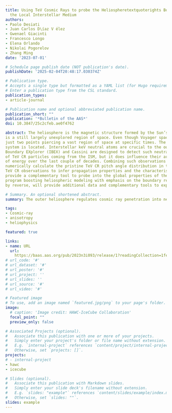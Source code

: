 ```yaml
---
title: Using TeV Cosmic Rays to probe the Heliospheretextquoterights Boundary with
  the Local Interstellar Medium
authors:
- Paolo Desiati
- Juan Carlos D\íaz V ́elez
- Gwenael Giacinti
- Francesco Longo
- Elena Orlando
- Nikolai Pogorelov
- Zhang Ming
date: '2023-07-01'

# Schedule page publish date (NOT publication's date).
publishDate: '2025-02-04T20:48:17.030374Z'

# Publication type.
# Accepts a single type but formatted as a YAML list (for Hugo requirements).
# Enter a publication type from the CSL standard.
publication_types:
- article-journal

# Publication name and optional abbreviated publication name.
publication_short: ""
publication: '*Bulletin of the AAS*'
doi: 10.3847/25c2cfeb.ae0f4762

abstract: The heliosphere is the magnetic structure formed by the Sun’s atmosphere extending into the local interstellar medium (ISM). The heliopause, the boundary separating the heliosphere from the ISM, 
is a still largely unexplored region of space. Even though Voyager spacecraft officially entered the local ISM in 2012 (V1) and 2018 (V2) and are delivering data on the outer space environment, they are 
just two points piercing a vast region of space at specific times. The heliospheric boundary regulates the penetration of MeV-GeV galactic cosmic rays (CR) into the inner heliosphere, where the solar 
system is located. Interstellar keV neutral atoms are crucial to the outer heliosphere since they can penetrate unperturbed and transfer energy into the solar wind. Missions such as NASA’s Interstellar 
Boundary EXplorer (IBEX) and Cassini are designed to detect such neutral atoms and monitor charge exchange processes occurring at the heliospheric boundary. The heliosphere does not modulate the intensity 
of TeV CR particles coming from the ISM, but it does influence their arrival direction distribution. Ground-based CR observatories have provided statistically accurate maps of CR anisotropy as a function 
of energy over the last couple of decades. Combining such observations to produce all-sky coverage, makes it possible to investigate the impact that the heliosphere has on TeV CR particles. We can 
numerically calculate the pristine TeV CR pitch angle distribution in the local ISM using state-of-the art models of the heliosphere. Only with the heliospheric influence subtracted, it is possible to use 
TeV CR observations to infer propagation properties and the characteristics of magnetic turbulence in the ISM. Numerical calculations of CR particle trajectories through heliospheric models, therefore, 
provide a complementary tool to probe into the global properties of the boundary region, such as its size, length and the scale of local interstellar magnetic field draping around the heliosphere. A
program boosting heliospheric modeling with emphasis on the boundary region, and promoting combined CR experimental data analyses from multiple ground-based experiments, will benefit CR astrophysics and,
by reverse, will provide additional data and complementary tools to explore the interaction between the heliosphere and the local ISM.

# Summary. An optional shortened abstract.
summary: The outer heliosphere regulates cosmic ray penetration into near-Earth space, reduces space radiation, and makes life possible in our solar system. Voyager and IBEX in-situ and remote observations of the outer heliosphere and the distorted local interstellar magnetic are important for heliospheric modeling. TeV cosmic rays provide a new tool to study the heliosphere interstellar medium boundary.

tags:
- Cosmic-ray
- anisotropy
- heliophysics

featured: true

links:
- name: URL
  url: 
    https://baas.aas.org/pub/2023n3i093/release/1?readingCollection=1fe5322b
# url_code: '#'
# url_dataset: '#'
# url_poster: '#'
# url_project: ''
# url_slides: ''
# url_source: '#'
# url_video: '#'

# Featured image
# To use, add an image named `featured.jpg/png` to your page's folder. 
image:
  # caption: 'Image credit: HAWC-IceCube Collaboration'
  focal_point: ""
  preview_only: false

# Associated Projects (optional).
#   Associate this publication with one or more of your projects.
#   Simply enter your project's folder or file name without extension.
#   E.g. `internal-project` references `content/project/internal-project/index.md`.
#   Otherwise, set `projects: []`.
projects:
# - internal-project
- hawc
- icecube

# Slides (optional).
#   Associate this publication with Markdown slides.
#   Simply enter your slide deck's filename without extension.
#   E.g. `slides: "example"` references `content/slides/example/index.md`.
#   Otherwise, set `slides: ""`.
slides: example
---
```

